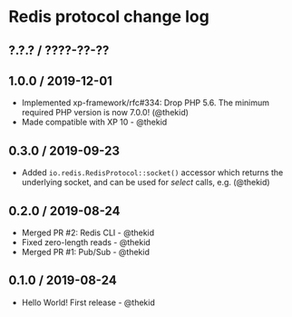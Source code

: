 Redis protocol change log
=========================

## ?.?.? / ????-??-??

## 1.0.0 / 2019-12-01

* Implemented xp-framework/rfc#334: Drop PHP 5.6. The minimum required
  PHP version is now 7.0.0!
  (@thekid)
* Made compatible with XP 10 - @thekid

## 0.3.0 / 2019-09-23

* Added `io.redis.RedisProtocol::socket()` accessor which returns the
  underlying socket, and can be used for *select* calls, e.g.
  (@thekid)

## 0.2.0 / 2019-08-24

* Merged PR #2: Redis CLI - @thekid
* Fixed zero-length reads - @thekid
* Merged PR #1: Pub/Sub - @thekid

## 0.1.0 / 2019-08-24

* Hello World! First release - @thekid